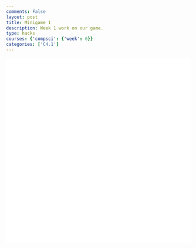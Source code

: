```yaml
---
comments: False
layout: post
title: Minigame 1
description: Week 1 work on our game.
type: hacks
courses: {'compsci': {'week': 6}}
categories: ['C4.1']
---
```

<style>
    .container{
        display:block;
        background-color:white;
    }
</style>
<canvas id="display" class="container" height="500px" width="500px"></canvas>

<script type="module">
import Character from "/Group/myScripts/GameScripts/CharacterMovement.js";
import Object from "/Group/myScripts/GameScripts/CreateObject.js";

var canvas = document.getElementById("display");

var myCharacter = new Character();
document.addEventListener("keydown",myCharacter.handleKeydown.bind(myCharacter));
document.addEventListener("keyup",myCharacter.handleKeyup.bind(myCharacter));
var characterSpriteSheet = new Image();
characterSpriteSheet.src = "/Group/images/Game/monsterambient-sprite.png";
var myCharacterObject = new Object(characterSpriteSheet,[190,175],[190,175],[0,0],4,1);


var fps = 24;
var active = true;
var animId;
var currentFrame = 0;
var shakeFrame = 0;
function frame(){ //when a frame is updated
    currentFrame = (currentFrame+1)%fps;
    shakeFrame = (shakeFrame+1)%(5*fps);

    var pos = myCharacter.onFrame(fps); //update frame, and get position
    pos = [pos.x,500-pos.y] //fix position
    myCharacterObject.OverridePosition(pos); //update object

    if(currentFrame % Math.round(fps/4) == 0){
        if (myCharacter.moving == false && myCharacter.directionY == 0){ //if moving, and not jumping or crouching
            myCharacterObject.UpdateFrame();
        }
    }
    var shake = [0,0];

    var ctx = canvas.getContext("2d");
    ctx.clearRect(0,0,500,500);


    myCharacterObject.draw(ctx,shake,1); //draw

    // run function again
    setTimeout(function() {if(active==true){animId = requestAnimationFrame(frame)};}, 1000 / fps);
}
frame();

window.addEventListener('keydown', function(e) { //prevent space from moving screen
  if(e.keyCode == 32 && e.target == document.body) {
    e.preventDefault();
  }
});
</script>